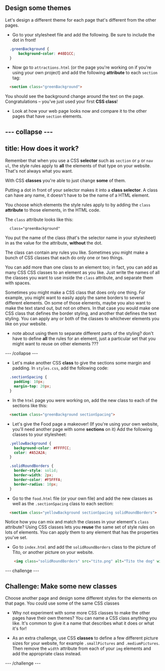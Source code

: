 ## Design some themes

Let's design a different theme for each page that's different from the other pages.

+ Go to your stylesheet file and add the following. Be sure to include the dot in front!
  
```css
  .greenBackground {
      background-color: #48D1CC;
  }
```

+ Now go to `attractions.html` \(or the page you're working on if you're using your own project\) and add the following **attribute** to each `section` tag:

```html
  <section class="greenBackground">
```

You should see the background change around the text on the page. Congratulations – you've just used your first **CSS class**!

+ Look at how your web page looks now and compare it to the other pages that have `section` elements.

--- collapse ---
---
title: How does it work?
---

Remember that when you use a CSS **selector** such as `section` or `p` or `nav ul`, the style rules apply to **all** the elements of that type on your website. That's not always what you want.

With CSS **classes** you're able to just change **some** of them. 

Putting a dot in front of your selector makes it into a **class selector**. A class can have any name, it doesn't have to be the name of a HTML element.

You choose which elements the style rules apply to by adding the `class` **attribute** to those elements, in the HTML code.

The `class` attribute looks like this:

```html
  class="greenBackground"
```

You put the name of the class (that's the selector name in your stylesheet) in as the value for the attribute, **without** the dot.

The class can contain any rules you like. Sometimes you might make a bunch of CSS classes that each do only one or two things.

You can add more than one class to an element too; in fact, you can add as many CSS CSS classes to an element as you like. Just write the names of all the classes you want to use inside the `class` attribute, and separate them with spaces.

Sometimes you might make a CSS class that does only one thing. For example, you might want to easily apply the same borders to several different elements. On some of those elements, maybe you also want to make the text stand out, but not on others. In that case you would make one CSS class that defines the border styling, and another that defines the text styling. You can apply any or both of the classes to whichever elements you like on your website.

- note about using them to separate different parts of the styling? don't have to define **all** the rules for an element, just a particular set that you might want to reuse on other elements ???

--- /collapse ---

+ Let's make another CSS **class** to give the sections some margin and padding. In `styles.css`, add the following code:

```css
  .sectionSpacing {
    padding: 10px;
    margin-top: 20px;
  }
```

+ In the `html` page you were working on, add the new class to each of the sections like this:

```html
  <section class="greenBackground sectionSpacing">
```

+ Let's give the Food page a makeover! \(If you're using your own website, you'll need another page with some **sections** on it\) Add the following classes to your stylesheet:

```css
  .yellowBackground {
    background-color: #FFFFCC;
    color: #A52A2A;
  }

  .solidRoundBorders {
    border-style: solid;
    border-width: 2px;
    border-color: #F5FFFA;
    border-radius: 10px;
  }
```

+ Go to the `food.html` file \(or your own file\) and add the new classes as well as the `.sectionSpacing` class to each section:

```html
  <section class="yellowBackground sectionSpacing solidRoundBorders">
```

Notice how you can mix and match the classes in your element's `class` attribute? Using CSS classes lets you **reuse** the same set of style rules on lots of elements. You can apply them to any element that has the properties you've set. 

+ Go to `index.html` and add the `solidRoundBorders` class to the picture of Tito, or another picture on your website.

```html
    <img class="solidRoundBorders" src="tito.png" alt="Tito the dog" width="100px" />
```

--- challenge ---

## Challenge: Make some new classes


Choose another page and design some different styles for the elements on that page. You could use some of the same CSS classes 

+ Why not experiment with some more CSS classes to make the other pages have their own themes? You can name a CSS class anything you like. It's common to give it a name that describes what it does or what it's for!

+ As an extra challenge, use CSS **classes** to define a few different picture sizes for your website, for example `.smallPictures` and `.mediumPictures`. Then remove the `width` attribute from each of your `img` elements and add the appropriate class instead.

--- /challenge ---